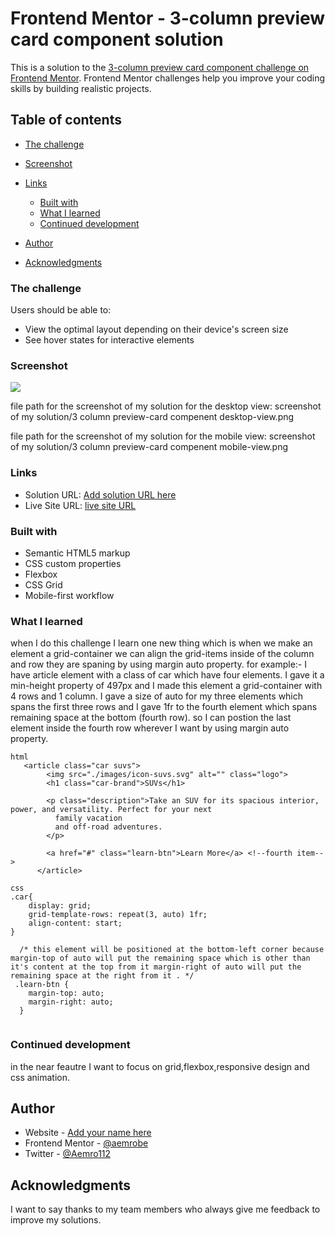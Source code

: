# Frontend Mentor - 3-column preview card component solution

This is a solution to the [3-column preview card component challenge on Frontend Mentor](https://www.frontendmentor.io/challenges/3column-preview-card-component-pH92eAR2-). Frontend Mentor challenges help you improve your coding skills by building realistic projects.

## Table of contents

- [The challenge](#the-challenge)
- [Screenshot](#screenshot)
- [Links](#links)

  - [Built with](#built-with)
  - [What I learned](#what-i-learned)
  - [Continued development](#continued-development)


- [Author](#author)
- [Acknowledgments](#acknowledgments)

### The challenge

Users should be able to:

- View the optimal layout depending on their device's screen size
- See hover states for interactive elements

### Screenshot

![](./screenshot.jpg)

file path for the screenshot of my solution for the desktop view: screenshot of my solution/3 column preview-card compenent desktop-view.png

file path for the screenshot of my solution for the mobile view: screenshot of my solution/3 column preview-card compenent mobile-view.png

### Links

- Solution URL: [Add solution URL here](https://your-solution-url.com)
- Live Site URL: [live site URL](https://aemrobe.github.io/3-column-preview-card-compenent/)

### Built with

- Semantic HTML5 markup
- CSS custom properties
- Flexbox
- CSS Grid
- Mobile-first workflow

### What I learned

when I do this challenge I learn one new thing which is when we make an element a grid-container we can align the grid-items inside of the column and row they are spaning by using margin auto property.
for example:-
I have article element with a class of car which have four elements. I gave it a min-height property of 497px and I made this element a grid-container with 4 rows and 1 column. I gave a size of auto for my three elements which spans the first three rows and I gave 1fr to the fourth element which spans remaining space at the bottom (fourth row). so I can postion the last element inside the fourth row wherever I want by using margin auto property.

```
html
   <article class="car suvs">
        <img src="./images/icon-suvs.svg" alt="" class="logo">
        <h1 class="car-brand">SUVs</h1>

        <p class="description">Take an SUV for its spacious interior, power, and versatility. Perfect for your next
          family vacation
          and off-road adventures.
        </p>

        <a href="#" class="learn-btn">Learn More</a> <!--fourth item-->
      </article>
```

```
css
.car{
    display: grid;
    grid-template-rows: repeat(3, auto) 1fr;
    align-content: start;
}

  /* this element will be positioned at the bottom-left corner because margin-top of auto will put the remaining space which is other than it's content at the top from it margin-right of auto will put the remaining space at the right from it . */
 .learn-btn {
    margin-top: auto;
    margin-right: auto;
  }


```

### Continued development

in the near feautre I want to focus on grid,flexbox,responsive design and css animation.

## Author

- Website - [Add your name here](https://www.your-site.com)
- Frontend Mentor - [@aemrobe](https://www.frontendmentor.io/profile/aemrobe)
- Twitter - [@Aemro112](https://www.twitter.com/Aemro112)

## Acknowledgments

I want to say thanks to my team members who always give me feedback to improve my solutions.
